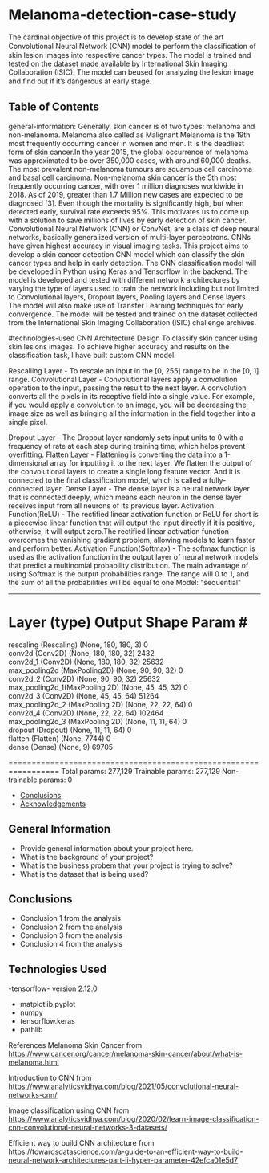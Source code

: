 # Melanoma-detection-case-study

The cardinal objective of this project is to develop state of the art Convolutional Neural Network (CNN) model to perform the classiﬁcation of skin lesion images into respective cancer types. The model is trained and tested on the dataset made available by International Skin Imaging Collaboration (ISIC). The model can beused for analyzing the lesion image and ﬁnd out if it’s dangerous at early stage.

## Table of Contents
general-information: 
Generally, skin cancer is of two types: melanoma and non-melanoma. Melanoma also called as Malignant Melanoma is the 19th most frequently occurring cancer in women and men. It is the deadliest form of skin cancer.In the year 2015, the global occurrence of melanoma was approximated to be over 350,000 cases, with around 60,000 deaths.
The most prevalent non-melanoma tumours are squamous cell carcinoma and basal cell carcinoma. Non-melanoma skin cancer is the 5th most frequently occurring cancer, with over 1 million diagnoses worldwide in 2018. As of 2019, greater than 1.7 Million new cases are expected to be diagnosed [3]. Even though the mortality is significantly high, but when detected early, survival rate exceeds 95%. This motivates us to come up with a solution to save millions of lives by early detection of skin cancer. Convolutional Neural Network (CNN) or ConvNet, are a class of deep neural networks, basically generalized version of multi-layer perceptrons. CNNs have given highest accuracy in visual imaging tasks. This project aims to develop a skin cancer detection CNN model which can classify the skin cancer types and help
in early detection. The CNN classification model will be developed in Python using Keras and Tensorflow in the backend. The model is developed and tested with different network architectures by varying the type of layers used to train the network including but not limited to Convolutional layers, Dropout layers, Pooling layers and Dense layers. The model will also make use of Transfer Learning techniques for early convergence. The model will be tested and trained on the dataset collected from the International Skin Imaging Collaboration (ISIC) challenge archives.

#technologies-used
CNN Architecture Design
To classify skin cancer using skin lesions images. To achieve higher accuracy and results on the classification task, I have built custom CNN model.

Rescalling Layer - To rescale an input in the [0, 255] range to be in the [0, 1] range.
Convolutional Layer - Convolutional layers apply a convolution operation to the input, passing the result to the next layer. A convolution converts all the pixels in its receptive field into a single value. For example, if you would apply a convolution to an image, you will be decreasing the image size as well as bringing all the information in the field together into a single pixel.

Dropout Layer - The Dropout layer randomly sets input units to 0 with a frequency of rate at each step during training time, which helps prevent overfitting.
Flatten Layer - Flattening is converting the data into a 1-dimensional array for inputting it to the next layer. We flatten the output of the convolutional layers to create a single long feature vector. And it is connected to the final classification model, which is called a fully-connected layer.
Dense Layer - The dense layer is a neural network layer that is connected deeply, which means each neuron in the dense layer receives input from all neurons of its previous layer.
Activation Function(ReLU) - The rectified linear activation function or ReLU for short is a piecewise linear function that will output the input directly if it is positive, otherwise, it will output zero.The rectified linear activation function overcomes the vanishing gradient problem, allowing models to learn faster and perform better.
Activation Function(Softmax) - The softmax function is used as the activation function in the output layer of neural network models that predict a multinomial probability distribution. The main advantage of using Softmax is the output probabilities range. The range will 0 to 1, and the sum of all the probabilities will be equal to one
Model: "sequential"
_________________________________________________________________
 Layer (type)                Output Shape              Param #   
=================================================================
 rescaling (Rescaling)       (None, 180, 180, 3)       0         
 conv2d (Conv2D)             (None, 180, 180, 32)      2432      
 conv2d_1 (Conv2D)           (None, 180, 180, 32)      25632     
max_pooling2d (MaxPooling2D) (None, 90, 90, 32)       0                                                                   
conv2d_2 (Conv2D)           (None, 90, 90, 32)        25632     
max_pooling2d_1(MaxPooling 2D) (None, 45, 45, 32)       0                                                         
conv2d_3 (Conv2D)           (None, 45, 45, 64)        51264     
max_pooling2d_2 (MaxPooling 2D)   (None, 22, 22, 64)       0                                                                     
conv2d_4 (Conv2D)           (None, 22, 22, 64)        102464                                                                    
max_pooling2d_3 (MaxPooling 2D)    (None, 11, 11, 64)       0         
dropout (Dropout)           (None, 11, 11, 64)        0                                                       
flatten (Flatten)           (None, 7744)              0                                                                      
dense (Dense)               (None, 9)                 69705         
                                                                                                                               
=================================================================
Total params: 277,129
Trainable params: 277,129
Non-trainable params: 0


* [Conclusions](#conclusions)
* [Acknowledgements](#acknowledgements)

<!-- You can include any other section that is pertinent to your problem -->

## General Information
- Provide general information about your project here.
- What is the background of your project?
- What is the business probem that your project is trying to solve?
- What is the dataset that is being used?

<!-- You don't have to answer all the questions - just the ones relevant to your project. -->

## Conclusions
- Conclusion 1 from the analysis
- Conclusion 2 from the analysis
- Conclusion 3 from the analysis
- Conclusion 4 from the analysis

<!-- You don't have to answer all the questions - just the ones relevant to your project. -->


## Technologies Used
-tensorflow- version 2.12.0
- matplotlib.pyplot 
- numpy 
- tensorflow.keras
- pathlib



References
Melanoma Skin Cancer from https://www.cancer.org/cancer/melanoma-skin-cancer/about/what-is-melanoma.html

Introduction to CNN from https://www.analyticsvidhya.com/blog/2021/05/convolutional-neural-networks-cnn/

Image classification using CNN from https://www.analyticsvidhya.com/blog/2020/02/learn-image-classification-cnn-convolutional-neural-networks-3-datasets/

Efficient way to build CNN architecture from https://towardsdatascience.com/a-guide-to-an-efficient-way-to-build-neural-network-architectures-part-ii-hyper-parameter-42efca01e5d7























